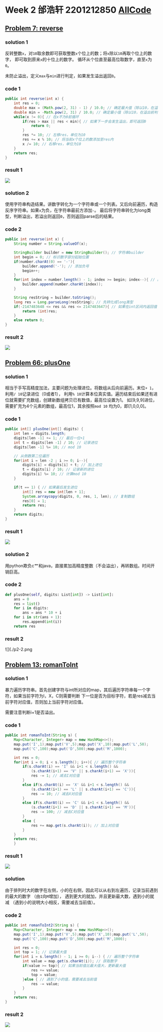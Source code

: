 # Week 2 邰浩轩 2201212850 [AllCode](./Main.java)
## [Problem 7: reverse](https://leetcode.cn/problems/reverse-integer/description/)
### solution 1
反转整数`x`，对`10`取余数即可获取整数`x`个位上的数；将`x`除以`10`再取个位上的数字，
即可取到原来`x`的十位上的数字。
循环从个位直至最高位取数字，直至`x`为`0`。

未防止溢出，定义`max`与`min`进行判定，如果发生溢出返回`0`。
### code 1
```java
public int reverse(int x) {
    int res = 0;
    double max = (Math.pow(2, 31) - 1) / 10.0; // 确定最大值（除以10，在溢出前判断）
    double min = -Math.pow(2, 31) / 10.0; // 确定最小值（除以10，在溢出前判断）
    while(x != 0){ // 在x不为0前循环
        if(res > max || res < min){ // 如果下一步会发生溢出，即可返回0
            return 0;
        }
        res *= 10; // 左移res，单位为10
        res += x % 10; // 将当前x个位上的数添加至res内
        x /= 10; // 右移res，单位为10
    }
    return res;
}
```
### result 1
![](./p1-1.png)
### solution 2
使用字符串构造结果。讲数字转化为一个字符串或一个列表。又后向前遍历，构造反序字符串。如果`x`为负，在字符串最前方添加`-`。
最后将字符串转化为long类型，判断溢出，若溢出则返回`0`，否则返回parse后的结果。
### code 2
```java
public int reverse(int x) {
    String number = String.valueOf(x);

    StringBuilder builder = new StringBuilder(); // 字符串builder
    int begin = 0; // 标识数字部分起始位置
    if(number.charAt(0) == '-'){
        builder.append('-'); // 添加负号
        begin++;
    }
    for(int index = number.length() - 1; index >= begin; index--){ // 由后向前遍历
        builder.append(number.charAt(index));
    }

    String resString = builder.toString();
    long res = Long.parseLong(resString); // 先转化成long类型
    if(-2147483648 <= res && res <= 2147483647){ // 如果在int区间内返回值
        return (int)res;
    }
    else return 0;
}
```
### result 2
![](./p1-2.png)

## [Problem 66: plusOne](https://leetcode.cn/problems/plus-one/submissions/407806237/)
### solution 1
相当于手写高精度加法，主要问题为处理进位。将数组从后向前遍历。末位`+ 1`，利用`/ 10`记录进位（0或者1），
利用`% 10`计算本位真实值。遍历结束后如果还有进位就需要扩充数组，创建新数组拷贝已有数值，最高位设置为1。
如[9,9,9]进位，需要扩充为4个元素的数组，最高位1，其余按照`mod 10` 均为0，即[1,0,0,0]。
### code 1
```java
public int[] plusOne(int[] digits) {
    int len = digits.length;
    digits[len -1] += 1; // 最后一位+1
    int t = digits[len -1] / 10; // 记录进位
    digits[len -1] %= 10; // mod 10

    // 从倒数第二位遍历
    for(int i = len -2 ; i >= 0; i--){
        digits[i] = digits[i] + t; // 加上进位
        t = digits[i] / 10; // 记录新的进位
        digits[i] %= 10; // 计算mod 10
    }

    if(t == 1) { // 如果最后发生进位
        int[] res = new int[len + 1];
        System.arraycopy(digits, 0, res, 1, len); // 复制数组
        res[0] = 1;
        return res;
    }
    return digits;
}
```
### result 1
![](./p2-1.png)

### solution 2
用python欺负c艹和java，直接累加高精度整数（不会溢出），再转数组。时间开销巨高。
### code 2
```python
def plusOne(self, digits: List[int]) -> List[int]:
    ans = 0
    res = list()
    for i in digits:
        ans = ans * 10 + i
    for i in str(ans + 1):
        res.append(int(i))
    return res
```
### result 2
![](./p2-2.png

## [Problem 13: romanToInt](https://leetcode.cn/problems/roman-to-integer/description/)
### solution 1
暴力遍历字符串。首先创建字符与int所对应的map，其后遍历字符串每一个字符，如果当前字符为I，X，C则需要判断
下一位是否为目标字符，若是res减去当前字符对应值，否则加上当前字符对应值。

需要注意判断i+1是否溢出。

### code 1
```java
public int romanToInt(String s) {
    Map<Character, Integer> map = new HashMap<>();
    map.put('I',1);map.put('V',5);map.put('X',10);map.put('L',50);
    map.put('C',100);map.put('D',500);map.put('M',1000);

    int res = 0;
    for(int i = 0; i < s.length(); i++){ // 遍历整个字符串
        if(s.charAt(i) == 'I' && i+1 < s.length() &&
            (s.charAt(i+1) == 'V' || s.charAt(i+1) == 'X')){
            res -= 1; // 减去I对应值
        }
        else if(s.charAt(i) == 'X' && i+1 < s.length() &&
            (s.charAt(i+1) == 'L' || s.charAt(i+1) == 'C')){
            res -= 10; // 减去X对应值
        }
        else if(s.charAt(i) == 'C' && i+1 < s.length() &&
            (s.charAt(i+1) == 'D' || s.charAt(i+1) == 'M')){
            res -= 100; // 减去C对应值
        }
        else {
            res += map.get(s.charAt(i)); // 加上对应值
        }
    }
    return res;
    }
```

### result 1
![](./p3-1.png)

### solution
由于排列时大的数字在左侧，小的在右侧，因此可以从右到左遍历，记录当前遇到的最大的数字
（由`I`向`M`增加）， 遇到更大的就加，并且更新最大数，遇到小的就减
（遇到小的说明大小相反，需要减去当前值）。
### code 2
```java
public int romanToInt2(String s) {
    Map<Character, Integer> map = new HashMap<>();
    map.put('I',1);map.put('V',5);map.put('X',10);map.put('L',50);
    map.put('C',100);map.put('D',500);map.put('M',1000);

    int res = 0;
    int top = 1; // 记录最大值
    for(int i = s.length() - 1; i >= 0; i--) { // 遍历整个字符串
        int value = map.get(s.charAt(i)); // 获取数字
        if(value >= top){ // 如果当前值比最大值大，更新最大值
            res += value;
            top = value;
        }else { // 遇到了小的值，需要减去当前值
            res -= value;
        }
    }
    return res;
}
```

### result 2
![](./p3-2.png)